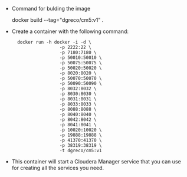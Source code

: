 * Command for bulding the image


	docker build --tag="dgreco/cm5:v1" .

* Create a container with the following command:


		docker run -h docker -i -d \
 						-p 2222:22 \
 						-p 7180:7180 \
					 	-p 50010:50010 \
					 	-p 50075:50075 \
					 	-p 50020:50020 \
					 	-p 8020:8020 \
 						-p 50070:50070 \
 						-p 50090:50090 \
			 			-p 8032:8032 \
					 	-p 8030:8030 \
					 	-p 8031:8031 \
				 		-p 8033:8033 \
					 	-p 8088:8088 \
					 	-p 8040:8040 \
					 	-p 8042:8042 \
					 	-p 8041:8041 \
					 	-p 10020:10020 \
					 	-p 19888:19888 \
					 	-p 41370:41370 \
		 				-p 38319:38319 \
 						-t dgreco/cm5:v1
 						
* This container will start a Cloudera Manager service that you can use for creating all the services you need.
 
